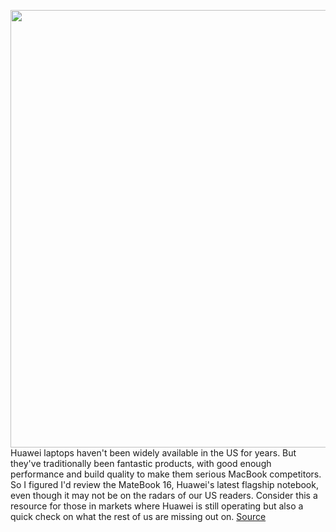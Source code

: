 <img src='https://cdn.vox-cdn.com/thumbor/dCEV27vYtLuekhGqOdw3JGaSymE=/0x0:2040x1360/1200x675/filters:focal(877x905:1203x1231)/cdn.vox-cdn.com/uploads/chorus_image/image/70165094/akrales_211005_4788_0095.0.jpg' width='700px' /><br/>
Huawei laptops haven't been widely available in the US for years. But they've traditionally been fantastic products, with good enough performance and build quality to make them serious MacBook competitors. So I figured I'd review the MateBook 16, Huawei's latest flagship notebook, even though it may not be on the radars of our US readers. Consider this a resource for those in markets where Huawei is still operating but also a quick check on what the rest of us are missing out on.
<a href='https://www.theverge.com/22790175/huawei-matebook-16-review-price-speces-features-amd-ryzen'> Source <a/>